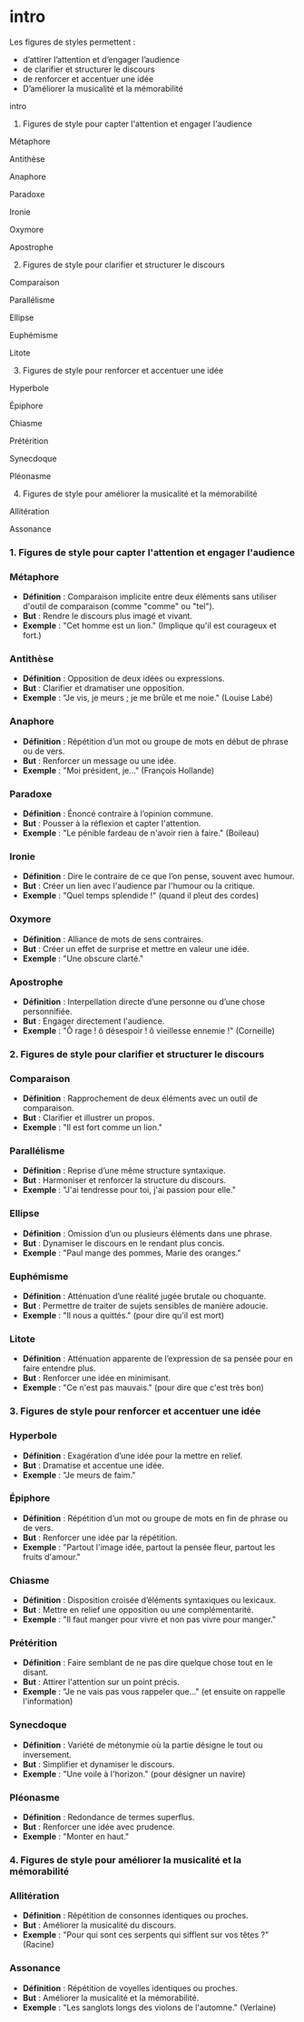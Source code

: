 # intro

Les figures de styles permettent :

- d’attirer l’attention et d’engager l’audience
- de clarifier et structurer le discours
- de renforcer et accentuer une idée
- D’améliorer la musicalité et la mémorabilité

intro

1. Figures de style pour capter l'attention et engager l'audience

Métaphore

Antithèse

Anaphore

Paradoxe

Ironie

Oxymore

Apostrophe

2. Figures de style pour clarifier et structurer le discours

Comparaison

Parallélisme

Ellipse

Euphémisme

Litote

3. Figures de style pour renforcer et accentuer une idée

Hyperbole

Épiphore

Chiasme

Prétérition

Synecdoque

Pléonasme

4. Figures de style pour améliorer la musicalité et la mémorabilité

Allitération

Assonance

### 1. Figures de style pour capter l'attention et engager l'audience

### Métaphore

- **Définition** : Comparaison implicite entre deux éléments sans utiliser d'outil de comparaison (comme "comme" ou "tel").
- **But** : Rendre le discours plus imagé et vivant.
- **Exemple** : "Cet homme est un lion." (Implique qu'il est courageux et fort.)

### Antithèse

- **Définition** : Opposition de deux idées ou expressions.
- **But** : Clarifier et dramatiser une opposition.
- **Exemple** : "Je vis, je meurs ; je me brûle et me noie." (Louise Labé)

### Anaphore

- **Définition** : Répétition d’un mot ou groupe de mots en début de phrase ou de vers.
- **But** : Renforcer un message ou une idée.
- **Exemple** : "Moi président, je..." (François Hollande)

### Paradoxe

- **Définition** : Énoncé contraire à l’opinion commune.
- **But** : Pousser à la réflexion et capter l'attention.
- **Exemple** : "Le pénible fardeau de n'avoir rien à faire." (Boileau)

### Ironie

- **Définition** : Dire le contraire de ce que l’on pense, souvent avec humour.
- **But** : Créer un lien avec l'audience par l'humour ou la critique.
- **Exemple** : "Quel temps splendide !" (quand il pleut des cordes)

### Oxymore

- **Définition** : Alliance de mots de sens contraires.
- **But** : Créer un effet de surprise et mettre en valeur une idée.
- **Exemple** : "Une obscure clarté."

### Apostrophe

- **Définition** : Interpellation directe d’une personne ou d’une chose personnifiée.
- **But** : Engager directement l'audience.
- **Exemple** : "Ô rage ! ô désespoir ! ô vieillesse ennemie !" (Corneille)

### 2. Figures de style pour clarifier et structurer le discours

### Comparaison

- **Définition** : Rapprochement de deux éléments avec un outil de comparaison.
- **But** : Clarifier et illustrer un propos.
- **Exemple** : "Il est fort comme un lion."

### Parallélisme

- **Définition** : Reprise d’une même structure syntaxique.
- **But** : Harmoniser et renforcer la structure du discours.
- **Exemple** : "J'ai tendresse pour toi, j'ai passion pour elle."

### Ellipse

- **Définition** : Omission d’un ou plusieurs éléments dans une phrase.
- **But** : Dynamiser le discours en le rendant plus concis.
- **Exemple** : "Paul mange des pommes, Marie des oranges."

### Euphémisme

- **Définition** : Atténuation d’une réalité jugée brutale ou choquante.
- **But** : Permettre de traiter de sujets sensibles de manière adoucie.
- **Exemple** : "Il nous a quittés." (pour dire qu'il est mort)

### Litote

- **Définition** : Atténuation apparente de l’expression de sa pensée pour en faire entendre plus.
- **But** : Renforcer une idée en minimisant.
- **Exemple** : "Ce n'est pas mauvais." (pour dire que c'est très bon)

### 3. Figures de style pour renforcer et accentuer une idée

### Hyperbole

- **Définition** : Exagération d’une idée pour la mettre en relief.
- **But** : Dramatise et accentue une idée.
- **Exemple** : "Je meurs de faim."

### Épiphore

- **Définition** : Répétition d’un mot ou groupe de mots en fin de phrase ou de vers.
- **But** : Renforcer une idée par la répétition.
- **Exemple** : "Partout l'image idée, partout la pensée fleur, partout les fruits d'amour."

### Chiasme

- **Définition** : Disposition croisée d’éléments syntaxiques ou lexicaux.
- **But** : Mettre en relief une opposition ou une complémentarité.
- **Exemple** : "Il faut manger pour vivre et non pas vivre pour manger."

### Prétérition

- **Définition** : Faire semblant de ne pas dire quelque chose tout en le disant.
- **But** : Attirer l'attention sur un point précis.
- **Exemple** : "Je ne vais pas vous rappeler que..." (et ensuite on rappelle l'information)

### Synecdoque

- **Définition** : Variété de métonymie où la partie désigne le tout ou inversement.
- **But** : Simplifier et dynamiser le discours.
- **Exemple** : "Une voile à l'horizon." (pour désigner un navire)

### Pléonasme

- **Définition** : Redondance de termes superflus.
- **But** : Renforcer une idée avec prudence.
- **Exemple** : "Monter en haut."

### 4. Figures de style pour améliorer la musicalité et la mémorabilité

### Allitération

- **Définition** : Répétition de consonnes identiques ou proches.
- **But** : Améliorer la musicalité du discours.
- **Exemple** : "Pour qui sont ces serpents qui sifflent sur vos têtes ?" (Racine)

### Assonance

- **Définition** : Répétition de voyelles identiques ou proches.
- **But** : Améliorer la musicalité et la mémorabilité.
- **Exemple** : "Les sanglots longs des violons de l'automne." (Verlaine)